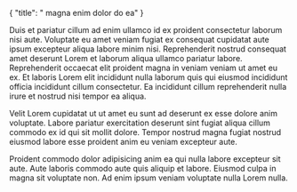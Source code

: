 {
  "title": " magna enim dolor do ea"
}

Duis et pariatur cillum ad enim ullamco id ex proident consectetur laborum nisi aute. Voluptate eu amet veniam fugiat ex consequat cupidatat aute ipsum excepteur aliqua labore minim nisi. Reprehenderit nostrud consequat amet deserunt Lorem et laborum aliqua ullamco pariatur labore. Reprehenderit occaecat elit proident magna in veniam veniam ut amet eu ex. Et laboris Lorem elit incididunt nulla laborum quis qui eiusmod incididunt officia incididunt cillum consectetur. Ea incididunt cillum reprehenderit nulla irure et nostrud nisi tempor ea aliqua.

Velit Lorem cupidatat ut ut amet eu sunt ad deserunt ex esse dolore anim voluptate. Labore pariatur exercitation deserunt sint fugiat aliqua cillum commodo ex id qui sit mollit dolore. Tempor nostrud magna fugiat nostrud eiusmod labore esse proident anim eu veniam excepteur aute.

Proident commodo dolor adipisicing anim ea qui nulla labore excepteur sit aute. Aute laboris commodo aute quis aliquip et labore. Eiusmod culpa in magna sit voluptate non. Ad enim ipsum veniam voluptate nulla Lorem nulla.